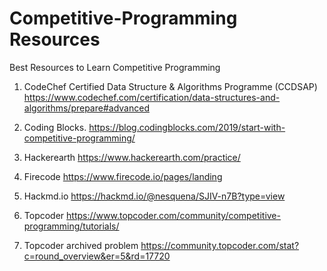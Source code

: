 # Competitive-Programming Resources

Best Resources to Learn Competitive Programming
1. CodeChef Certified Data Structure & Algorithms Programme (CCDSAP) 
https://www.codechef.com/certification/data-structures-and-algorithms/prepare#advanced

2. Coding Blocks. 
https://blog.codingblocks.com/2019/start-with-competitive-programming/

3. Hackerearth 
https://www.hackerearth.com/practice/

4. Firecode
https://www.firecode.io/pages/landing

5. Hackmd.io
https://hackmd.io/@nesquena/SJIV-n7B?type=view

6. Topcoder
https://www.topcoder.com/community/competitive-programming/tutorials/

7. Topcoder archived problem 
https://community.topcoder.com/stat?c=round_overview&er=5&rd=17720
